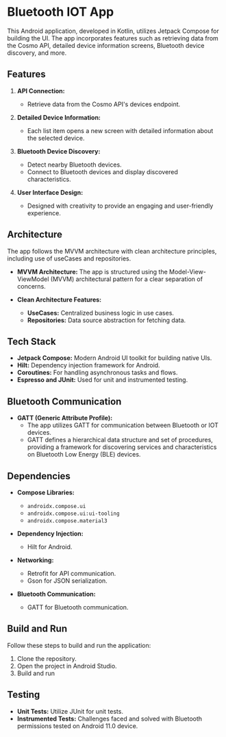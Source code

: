 # Bluetooth IOT App

This Android application, developed in Kotlin, utilizes Jetpack Compose for building the UI. The app incorporates features such as retrieving data from the Cosmo API, detailed device information screens, Bluetooth device discovery, and more.

## Features

1. **API Connection:**
   - Retrieve data from the Cosmo API's devices endpoint.

2. **Detailed Device Information:**
   - Each list item opens a new screen with detailed information about the selected device.

3. **Bluetooth Device Discovery:**
   - Detect nearby Bluetooth devices.
   - Connect to Bluetooth devices and display discovered characteristics.

4. **User Interface Design:**
   - Designed with creativity to provide an engaging and user-friendly experience.

## Architecture

The app follows the MVVM architecture with clean architecture principles, including use of useCases and repositories.

- **MVVM Architecture:** The app is structured using the Model-View-ViewModel (MVVM) architectural pattern for a clear separation of concerns.

- **Clean Architecture Features:**
  - **UseCases:** Centralized business logic in use cases.
  - **Repositories:** Data source abstraction for fetching data.

## Tech Stack

- **Jetpack Compose:** Modern Android UI toolkit for building native UIs.
- **Hilt:** Dependency injection framework for Android.
- **Coroutines:** For handling asynchronous tasks and flows.
- **Espresso and JUnit:** Used for unit and instrumented testing.

## Bluetooth Communication

- **GATT (Generic Attribute Profile):**
  - The app utilizes GATT for communication between Bluetooth or IOT devices.
  - GATT defines a hierarchical data structure and set of procedures, providing a framework for discovering services and characteristics on Bluetooth Low Energy (BLE) devices.

## Dependencies

- **Compose Libraries:**
  - `androidx.compose.ui`
  - `androidx.compose.ui:ui-tooling`
  - `androidx.compose.material3`

- **Dependency Injection:**
  - Hilt for Android.

- **Networking:**
  - Retrofit for API communication.
  - Gson for JSON serialization.

- **Bluetooth Communication:**
  - GATT for Bluetooth communication.

## Build and Run

Follow these steps to build and run the application:

1. Clone the repository.
2. Open the project in Android Studio.
3. Build and run

## Testing

- **Unit Tests:** Utilize JUnit for unit tests.
- **Instrumented Tests:** Challenges faced and solved with Bluetooth permissions tested on Android 11.0 device.
